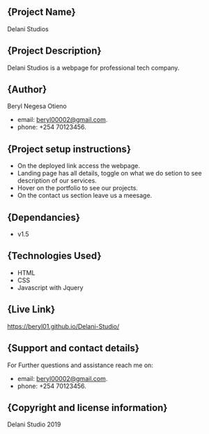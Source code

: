## {Project Name}
Delani Studios
## {Project Description}
Delani Studios is a webpage for professional tech company.
## {Author}
Beryl Negesa Otieno
* email: beryl00002@gmail.com.
* phone: +254 70123456.
## {Project setup instructions}
* On the deployed link access the webpage.
* Landing page has all details, toggle on what we do setion to see description of our services.
* Hover on the portfolio to see our projects.
* On the contact us section leave us a meesage.
## {Dependancies}
* v1.5
## {Technologies Used}
* HTML
* CSS
* Javascript with Jquery
## {Live Link}
https://beryl01.github.io/Delani-Studio/
## {Support and contact details}
For Further questions and assistance reach me on:
* email: beryl00002@gmail.com.
* phone: +254 70123456.
## {Copyright and license information}
Delani Studio 2019

